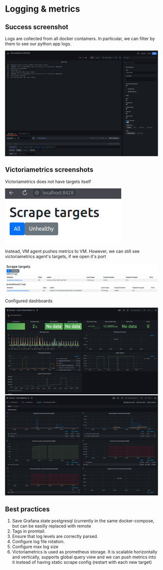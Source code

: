 # Logging & metrics

## Success screenshot

Logs are collected from all docker containers. In particular, we can filter by them
to see our python app logs.

![](./screenshots/Loki.png)

## Victoriametrics screenshots

Victoriametrics does not have targets itself

![](./screenshots/VM_targets.png)

Instead, VM agent pushes metrics to VM. However, we can still see victoriametrics
agent's targets, if we open it's port

![](./screenshots/VM_agent_targets.png)

Configured dashboards

![](./screenshots/Loki_VM.png)
![](./screenshots/VM_metrics.png)

## Best practices

1. Save Grafana state postgresql (currently in the same docker-compose,
    but can be easilly replaced with remote
1. Tags in promtail.
1. Ensure that log levels are correctly parsed.
1. Configure log file rotation.
1. Configure max log size
1. Victoriametrics is used as prometheus storage. It is scalable horizontally
    and vertically, supports global query view and we can push metrics into it
    instead of having static scrape config (restart with each new target)
